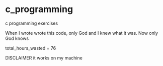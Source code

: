 # c_programming
c programming exercises

When I wrote wrote this code, only God and I knew what it was.
Now only God knows

total_hours_wasted = 76



DISCLAIMER
it works on my machine
